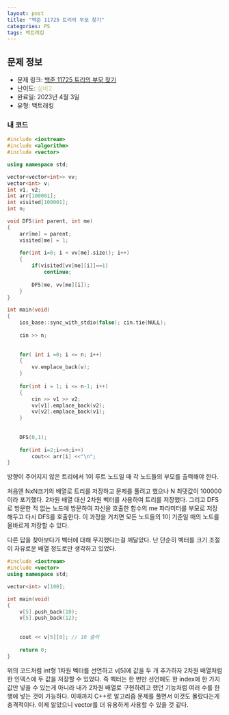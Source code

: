 ```yaml
---
layout: post
title: "백준 11725 트리의 부모 찾기"
categories: PS
tags: 백트래킹
---
```


## 문제 정보
- 문제 링크: [백준 11725 트리의 부모 찾기](https://www.acmicpc.net/problem/11725)
- 난이도: <span style="color:#B5C78A">실버2</span>
- 완료일: 2023년 4월 3일
- 유형: 백트래킹

### 내 코드

```C++
#include <iostream>
#include <algorithm>
#include <vector>

using namespace std;

vector<vector<int>> vv;
vector<int> v;
int v1, v2;
int arr[100001];
int visited[100001];
int n;

void DFS(int parent, int me)
{
	arr[me] = parent;
	visited[me] = 1;
	
	for(int i=0; i < vv[me].size(); i++)
	{
		if(visited[vv[me][i]]==1)
			continue;
		
		DFS(me, vv[me][i]);
	}
}

int main(void)
{
	ios_base::sync_with_stdio(false); cin.tie(NULL);
	
	cin >> n;
	
	
	for( int i =0; i <= n; i++)
	{
		vv.emplace_back(v);
	}
	
	for(int i = 1; i <= n-1; i++)
	{
		cin >> v1 >> v2;
		vv[v1].emplace_back(v2);
		vv[v2].emplace_back(v1);
	}
	
	
	DFS(0,1);
	
	for(int i=2;i<=n;i++)
		cout<< arr[i] <<"\n";
}
```

방향이 주어지지 않은 트리에서 1이 루트 노드일 때 각 노드들의 부모를 출력해야 한다.

처음엔 NxN크기의 배열로 트리를 저장하고 문제를 풀려고 했으나 N 최댓값이 100000이라 포기했다. 2차원 배열 대신 2차원 벡터를 사용하여 트리를 저장했다. 그리고 DFS로 방문한 적 없는 노드에 방문하여 자신을 호출한 함수의 me 파라미터를 부모로 저장해두고 다시 DFS를 호출한다. 이 과정을 거치면 모든 노드들의 1이 기준일 때의 노드를 올바르게 저장할 수 있다.

다른 답을 찾아보다가 벡터에 대해 무지했다는걸 깨달았다. 난 단순히 벡터를 크기 조절이 자유로운 배열 정도로만 생각하고 있었다.

```C++
#include <iostream>
#include <vector>
using namespace std;

vector<int> v[100];

int main(void) 
{
	v[5].push_back(10);
	v[5].push_back(12);
	
	
	cout << v[5][0]; // 10 출력
	
	return 0;
}

```

위의 코드처럼 int형 1차원 벡터를 선언하고 v[5]에 값을 두 개 추가하자 2차원 배열처럼 한 인덱스에 두 값을 저장할 수 있었다. 즉 벡터는 한 번만 선언해도 한 index에 한 가지 값만 넣을 수 있는게 아니라 내가 2차원 배열로 구현하려고 했던 기능처럼 여러 수를 한 행에 넣는 것이 가능하다. 이때까지 C++로 알고리즘 문제를 풀면서 이것도 몰랐다는게 충격적이다. 이제 알았으니 vector를 더 유용하게 사용할 수 있을 것 같다.

